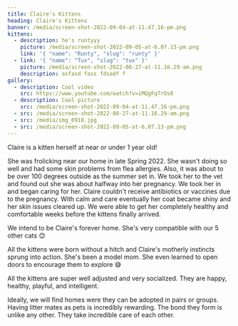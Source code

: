 ```yaml
---
title: Claire's Kittens
heading: Claire's Kittens
banner: /media/screen-shot-2022-09-04-at-11.47.16-pm.png
kittens:
  - description: he's runtyyy
    picture: /media/screen-shot-2022-09-05-at-6.07.13-pm.png
    link: '{ "name": "Runty", "slug": "runty" }'
  - link: '{ "name": "Tux", "slug": "tux" }'
    picture: /media/screen-shot-2022-08-27-at-11.16.29-am.png
    description: asfasd fass fdsadf f
gallery:
  - description: Cool video
    src: https://www.youtube.com/watch?v=iMQgFq7rOs8
  - description: Cool picture
    src: /media/screen-shot-2022-09-04-at-11.47.16-pm.png
  - src: /media/screen-shot-2022-08-27-at-11.16.29-am.png
  - src: /media/img_0918.jpg
  - src: /media/screen-shot-2022-09-05-at-6.07.13-pm.png
---
```

Claire is a kitten herself at near or under 1 year old! 

She was frolicking near our home in late Spring 2022. She wasn't doing so well and had some skin problems from flea allergies. Also, it was about to be over 100 degrees outside as the summer set in. We took her to the vet and found out she was about halfway into her pregnancy. We took her in and began caring for her. Claire couldn't receive antibiotics or vaccines due to the pregnancy. With calm and care eventually her coat became shiny and her skin issues cleared up. We were able to get her completely healthy and comfortable weeks before the kittens finally arrived. 

We intend to be Claire's forever home. She's very compatible with our 5 other cats 😊 

All the kittens were born without a hitch and Claire's motherly instincts sprung into action. She's been a model mom. She even learned to open doors to encourage them to explore 😅

All the kittens are super well adjusted and very socialized. They are happy, healthy, playful, and intelligent. 

Ideally, we will find homes were they can be adopted in pairs or groups. Having litter mates as pets is incredibly rewarding. The bond they form is unlike any other. They take incredible care of each other.